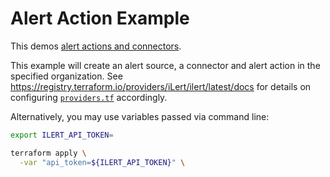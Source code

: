 # Alert Action Example

This demos [alert actions and connectors](https://docs.ilert.com/getting-started/intro#connectors-and-alert-actions-aka-outbound-integrations).

This example will create an alert source, a connector and alert action in the specified organization. See https://registry.terraform.io/providers/iLert/ilert/latest/docs for details on configuring [`providers.tf`](./providers.tf) accordingly.

Alternatively, you may use variables passed via command line:

```sh
export ILERT_API_TOKEN=
```

```sh
terraform apply \
  -var "api_token=${ILERT_API_TOKEN}" \
```
